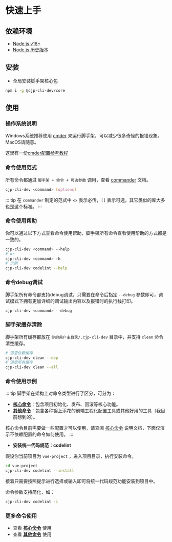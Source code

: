 <!-- 这个一级标题会作为sidebar配置的标题 -->
# 快速上手

## 依赖环境

- [Node.js v16+](https://nodejs.org/zh-cn)
- [Node.js 历史版本](https://nodejs.org/dist/)

## 安装

- 全局安装脚手架核心包

```bash
npm i -g @cjp-cli-dev/core
```

## 使用

### 操作系统说明

Windows系统推荐使用 [cmder](https://cmder.app/) 来运行脚手架，可以减少很多奇怪的报错现象。MacOS请随意。

这里有一份[cmder配置参考教程](https://blog.csdn.net/weixin_44205779/article/details/114657837)

### 命令使用范式

所有命令都通过 `脚手架 + 命令 + 可选参数` 调用，查看 [commander](https://github.com/tj/commander.js/blob/HEAD/Readme_zh-CN.md) 文档。

```bash
cjp-cli-dev <command> [options]
```

::: tip
在 `commander` 制定的范式中 `<>` 表示必传，`[]` 表示可选，其它类似的库大多也是这个标准。
:::

### 命令使用帮助

你可以通过以下方式查看命令使用帮助，脚手架所有命令查看使用帮助的方式都是一致的。

```bash
cjp-cli-dev <command> --help
# or
cjp-cli-dev <command> -h
# 示例
cjp-cli-dev codelint --help
```

### 命令debug调试

脚手架所有命令都支持debug调试，只需要在命令后指定 `--debug` 参数即可，调试模式下拥有更加详细的调试输出内容以及报错时的执行栈打印。

```bash
cjp-cli-dev <command> --debug
```

### 脚手架缓存清除

脚手架所有缓存都放在 `你的用户主目录/.cjp-cli-dev` 目录中，并支持 `clean` 命令清空缓存。

```bash
# 清空依赖缓存
cjp-cli-dev clean --dep
# 清空所有缓存
cjp-cli-dev clean --all
```

### 命令使用示例

::: tip
脚手架在架构上对命令类型进行了区分，可分为：

- **[核心命令](./core-command.md)**：包含项目初始化、发布、回滚等核心功能。
- **[其他命令](./more-command.md)**：包含各种锦上添花的前端工程化配置工具或其他好用的工具（我目前想到的）。

核心命令目前需要做一些配置才可以使用，请查阅 [核心命令](./core-command.md) 说明文档，下面仅演示不依赖配置的命令如何使用。
:::

- **安装统一代码规范：codelint**

假设你当前项目为 `vue-project` ，进入项目目录，执行安装命令。

```bash
cd vue-project
cjp-cli-dev codelint --install
```

接着只需要按照提示进行选择或输入即可将统一代码规范功能安装到项目中。

命令参数支持简化，如：

```bash
cjp-cli-dev codelint -i
```

### 更多命令使用

- 查看 **[核心命令](./core-command.md)** 使用
- 查看 **[其他命令](./more-command.md)** 使用
